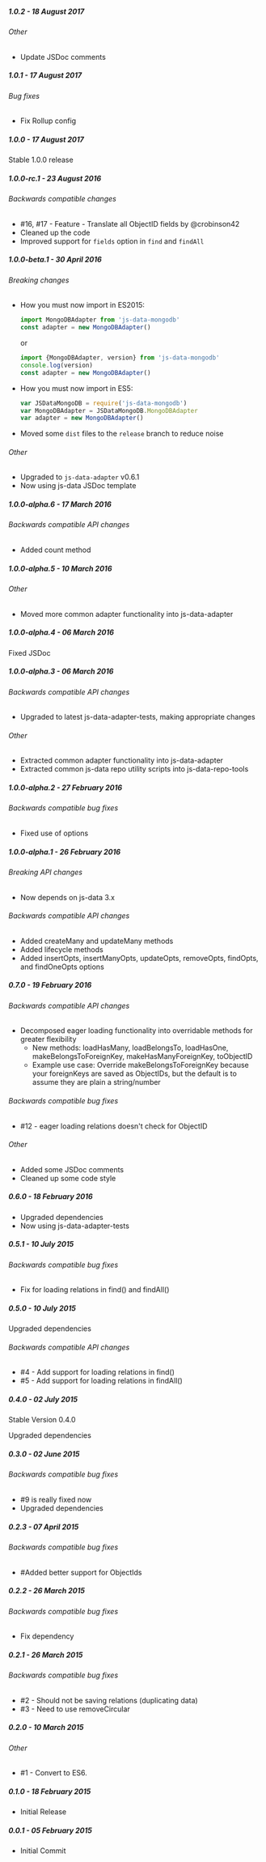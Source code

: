 ##### 1.0.2 - 18 August 2017

###### Other
- Update JSDoc comments

##### 1.0.1 - 17 August 2017

###### Bug fixes
- Fix Rollup config

##### 1.0.0 - 17 August 2017

Stable 1.0.0 release

##### 1.0.0-rc.1 - 23 August 2016

###### Backwards compatible changes
- #16, #17 - Feature - Translate all ObjectID fields by @crobinson42
- Cleaned up the code
- Improved support for `fields` option in `find` and `findAll`

##### 1.0.0-beta.1 - 30 April 2016

###### Breaking changes
- How you must now import in ES2015:

    ```js
    import MongoDBAdapter from 'js-data-mongodb'
    const adapter = new MongoDBAdapter()
    ```
    or
    ```js
    import {MongoDBAdapter, version} from 'js-data-mongodb'
    console.log(version)
    const adapter = new MongoDBAdapter()
    ```

- How you must now import in ES5:

    ```js
    var JSDataMongoDB = require('js-data-mongodb')
    var MongoDBAdapter = JSDataMongoDB.MongoDBAdapter
    var adapter = new MongoDBAdapter()
    ```

- Moved some `dist` files to the `release` branch to reduce noise

###### Other
- Upgraded to `js-data-adapter` v0.6.1
- Now using js-data JSDoc template

##### 1.0.0-alpha.6 - 17 March 2016

###### Backwards compatible API changes
- Added count method

##### 1.0.0-alpha.5 - 10 March 2016

###### Other
- Moved more common adapter functionality into js-data-adapter

##### 1.0.0-alpha.4 - 06 March 2016

Fixed JSDoc

##### 1.0.0-alpha.3 - 06 March 2016

###### Backwards compatible API changes
- Upgraded to latest js-data-adapter-tests, making appropriate changes

###### Other
- Extracted common adapter functionality into js-data-adapter
- Extracted common js-data repo utility scripts into js-data-repo-tools

##### 1.0.0-alpha.2 - 27 February 2016

###### Backwards compatible bug fixes
- Fixed use of options

##### 1.0.0-alpha.1 - 26 February 2016

###### Breaking API changes
- Now depends on js-data 3.x

###### Backwards compatible API changes
- Added createMany and updateMany methods
- Added lifecycle methods
- Added insertOpts, insertManyOpts, updateOpts, removeOpts, findOpts, and findOneOpts options

##### 0.7.0 - 19 February 2016

###### Backwards compatible API changes
- Decomposed eager loading functionality into overridable methods for greater flexibility
  - New methods: loadHasMany, loadBelongsTo, loadHasOne, makeBelongsToForeignKey, makeHasManyForeignKey, toObjectID
  - Example use case: Override makeBelongsToForeignKey because your foreignKeys are saved as ObjectIDs, but the default is to assume they are plain a string/number

###### Backwards compatible bug fixes
- #12 - eager loading relations doesn't check for ObjectID

###### Other
- Added some JSDoc comments
- Cleaned up some code style

##### 0.6.0 - 18 February 2016

- Upgraded dependencies
- Now using js-data-adapter-tests

##### 0.5.1 - 10 July 2015

###### Backwards compatible bug fixes
- Fix for loading relations in find() and findAll()

##### 0.5.0 - 10 July 2015

Upgraded dependencies

###### Backwards compatible API changes
- #4 - Add support for loading relations in find()
- #5 - Add support for loading relations in findAll()

##### 0.4.0 - 02 July 2015

Stable Version 0.4.0

Upgraded dependencies

##### 0.3.0 - 02 June 2015

###### Backwards compatible bug fixes
- #9 is really fixed now
- Upgraded dependencies

##### 0.2.3 - 07 April 2015

###### Backwards compatible bug fixes
- #Added better support for ObjectIds

##### 0.2.2 - 26 March 2015

###### Backwards compatible bug fixes
- Fix dependency

##### 0.2.1 - 26 March 2015

###### Backwards compatible bug fixes
- #2 - Should not be saving relations (duplicating data)
- #3 - Need to use removeCircular

##### 0.2.0 - 10 March 2015

###### Other
- #1 - Convert to ES6.

##### 0.1.0 - 18 February 2015

- Initial Release

##### 0.0.1 - 05 February 2015

- Initial Commit
